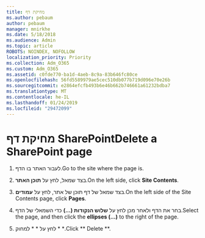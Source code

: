 ```yaml
---
title: מחיקת דף
ms.author: pebaum
author: pebaum
manager: mnirkhe
ms.date: 5/18/2018
ms.audience: Admin
ms.topic: article
ROBOTS: NOINDEX, NOFOLLOW
localization_priority: Priority
ms.collection: Adm_O365
ms.custom: Adm_O365
ms.assetid: c0fde770-ba1d-4aeb-8c9a-83b646fc80ce
ms.openlocfilehash: 56fd5589979ae5cec510db077b719d096e70e26b
ms.sourcegitcommit: e2864efcfb493b6e46b662b746661a61232bdba7
ms.translationtype: MT
ms.contentlocale: he-IL
ms.lasthandoff: 01/24/2019
ms.locfileid: "29472099"
---
```

# <a name="delete-a-sharepoint-page"></a><span data-ttu-id="a4c8d-102">מחיקת דף SharePoint</span><span class="sxs-lookup"><span data-stu-id="a4c8d-102">Delete a SharePoint page</span></span>

1. <span data-ttu-id="a4c8d-103">לעבור האתר בו הדף.</span><span class="sxs-lookup"><span data-stu-id="a4c8d-103">Go to the site where the page is.</span></span>
    
2. <span data-ttu-id="a4c8d-104">בצד שמאל, לחץ על **תוכן האתר**.</span><span class="sxs-lookup"><span data-stu-id="a4c8d-104">On the left side, click **Site Contents**.</span></span> 
    
3. <span data-ttu-id="a4c8d-105">בצד שמאל של דף תוכן של אתר, לחץ על **עמודים**.</span><span class="sxs-lookup"><span data-stu-id="a4c8d-105">On the left side of the Site Contents page, click **Pages**.</span></span> 
    
4. <span data-ttu-id="a4c8d-106">בחר את הדף ולאחר מכן לחץ על **שלוש הנקודות (...)** כדי השמאלי של הדף.</span><span class="sxs-lookup"><span data-stu-id="a4c8d-106">Select the page, and then click the **ellipses (...)** to the right of the page.</span></span> 
    
5. <span data-ttu-id="a4c8d-107">לחץ על \* \* למחוק \* \*.</span><span class="sxs-lookup"><span data-stu-id="a4c8d-107">Click \*\* Delete \*\*.</span></span> 
    

